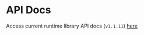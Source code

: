 API Docs
========

Access current runtime library API docs (`v1.1.11`)
[here](https://xtuml.github.io/ciera/apidocs/1.1.11/runtime/)
